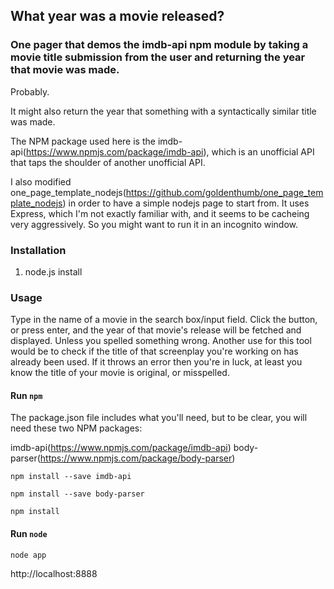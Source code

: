 ## What year was a movie released?

### One pager that demos the imdb-api npm module by taking a movie title submission from the user and returning the year that movie was made.

Probably.

It might also return the year that something with a syntactically similar title was made.

The NPM package used here is the imdb-api(https://www.npmjs.com/package/imdb-api), which is an unofficial API that taps the shoulder of another unofficial API.  

I also modified one_page_template_nodejs(https://github.com/goldenthumb/one_page_template_nodejs) in order to have a simple nodejs page to start from.  It uses Express, which I'm not exactly familiar with, and it seems to be cacheing very aggressively.  So you might want to run it in an incognito window.

### Installation

1. node.js install

### Usage

Type in the name of a movie in the search box/input field.  Click the button, or press enter, and the year of that movie's release will be fetched and displayed.  Unless you spelled something wrong.  Another use for this tool would be to check if the title of that screenplay you're working on has already been used.  If it throws an error then you're in luck, at least you know the title of your movie is original, or misspelled.

#### Run `npm`

The package.json file includes what you'll need, but to be clear, you will need these two NPM packages:

imdb-api(https://www.npmjs.com/package/imdb-api)
body-parser(https://www.npmjs.com/package/body-parser)

    npm install --save imdb-api

    npm install --save body-parser

    npm install

#### Run `node`

    node app

http://localhost:8888
